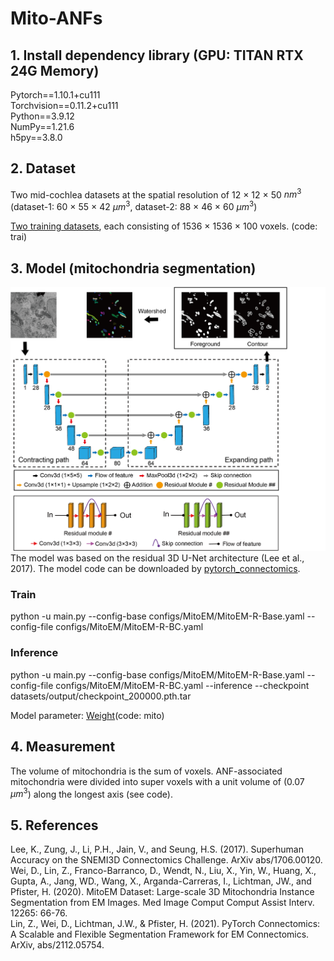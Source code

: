 # Mito-ANFs

## 1. Install dependency library (GPU: TITAN RTX 24G Memory)
Pytorch==1.10.1+cu111<br/>
Torchvision==0.11.2+cu111<br/>
Python==3.9.12<br />
NumPy==1.21.6<br />
h5py==3.8.0<br />

## 2. Dataset
Two mid-cochlea datasets at the spatial resolution of 12 × 12 × 50 $nm^3$ (dataset-1: 60 × 55 × 42 $μm^3$, dataset-2: 88 × 46 × 60 $μm^3$) 

[Two training datasets](https://pan.baidu.com/s/1pF2snx4IPPwlRptBL8spkg), each consisting of 1536 × 1536 × 100 voxels. (code: trai)


## 3. Model (mitochondria segmentation)
![image](picture/network.png)
The model was based on the residual 3D U-Net architecture (Lee et al., 2017). The model code can be downloaded by [pytorch_connectomics](https://github.com/zudi-lin/pytorch_connectomics).
### Train
python -u main.py --config-base configs/MitoEM/MitoEM-R-Base.yaml --config-file configs/MitoEM/MitoEM-R-BC.yaml
### Inference
python -u main.py --config-base configs/MitoEM/MitoEM-R-Base.yaml --config-file configs/MitoEM/MitoEM-R-BC.yaml --inference --checkpoint datasets/output/checkpoint_200000.pth.tar

Model parameter: [Weight](https://pan.baidu.com/s/1ygFEJoowlZb588PJW9iMRw)(code: mito)

## 4. Measurement
The volume of mitochondria is the sum of voxels. ANF-associated mitochondria were divided into super voxels with a unit volume of (0.07 $μm^3$) along the longest axis (see code).

## 5. References
Lee, K., Zung, J., Li, P.H., Jain, V., and Seung, H.S. (2017). Superhuman Accuracy on the SNEMI3D Connectomics Challenge. ArXiv abs/1706.00120. <br />
Wei, D., Lin, Z., Franco-Barranco, D., Wendt, N., Liu, X., Yin, W., Huang, X., Gupta, A., Jang, WD., Wang, X., Arganda-Carreras, I., Lichtman, JW., and Pfister, H. (2020). MitoEM Dataset: Large-scale 3D Mitochondria Instance Segmentation from EM Images. Med Image Comput Comput Assist Interv. 12265: 66-76. <br />
Lin, Z., Wei, D., Lichtman, J.W., & Pfister, H. (2021). PyTorch Connectomics: A Scalable and Flexible Segmentation Framework for EM Connectomics. ArXiv, abs/2112.05754.
